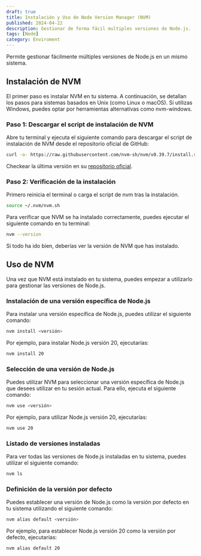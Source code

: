 ```yaml
---
draft: true
title: Instalación y Uso de Node Version Manager (NVM)
published: 2024-04-22
description: Gestionar de forma fácil multiples versiones de Node.js.
tags: [Node]
category: Enviroment
---
```


Permite gestionar fácilmente múltiples versiones de Node.js en un mismo sistema.

## Instalación de NVM

El primer paso es instalar NVM en tu sistema. A continuación, se detallan los pasos para sistemas basados en Unix (como Linux o macOS). Si utilizas Windows, puedes optar por herramientas alternativas como nvm-windows.

### Paso 1: Descargar el script de instalación de NVM

Abre tu terminal y ejecuta el siguiente comando para descargar el script de instalación de NVM desde el repositorio oficial de GitHub:

```bash
curl -o- https://raw.githubusercontent.com/nvm-sh/nvm/v0.39.7/install.sh | bash
```

Checkear la última versión en su [repositorio oficial](https://github.com/nvm-sh/nvm).

### Paso 2: Verificación de la instalación

Primero reinicia el terminal o carga el script de nvm tras la instalación.

```bash
source ~/.nvm/nvm.sh
```

Para verificar que NVM se ha instalado correctamente, puedes ejecutar el siguiente comando en tu terminal:

```bash
nvm --version
```

Si todo ha ido bien, deberías ver la versión de NVM que has instalado.

## Uso de NVM

Una vez que NVM está instalado en tu sistema, puedes empezar a utilizarlo para gestionar las versiones de Node.js.

### Instalación de una versión específica de Node.js

Para instalar una versión específica de Node.js, puedes utilizar el siguiente comando:

```bash
nvm install <versión>
```

Por ejemplo, para instalar Node.js versión 20, ejecutarías:

```bash
nvm install 20
```

### Selección de una versión de Node.js

Puedes utilizar NVM para seleccionar una versión específica de Node.js que desees utilizar en tu sesión actual. Para ello, ejecuta el siguiente comando:

```bash
nvm use <versión>
```

Por ejemplo, para utilizar Node.js versión 20, ejecutarías:

```bash
nvm use 20
```

### Listado de versiones instaladas

Para ver todas las versiones de Node.js instaladas en tu sistema, puedes utilizar el siguiente comando:

```bash
nvm ls
```

### Definición de la versión por defecto

Puedes establecer una versión de Node.js como la versión por defecto en tu sistema utilizando el siguiente comando:

```bash
nvm alias default <versión>
```

Por ejemplo, para establecer Node.js versión 20 como la versión por defecto, ejecutarías:

```bash
nvm alias default 20
```
